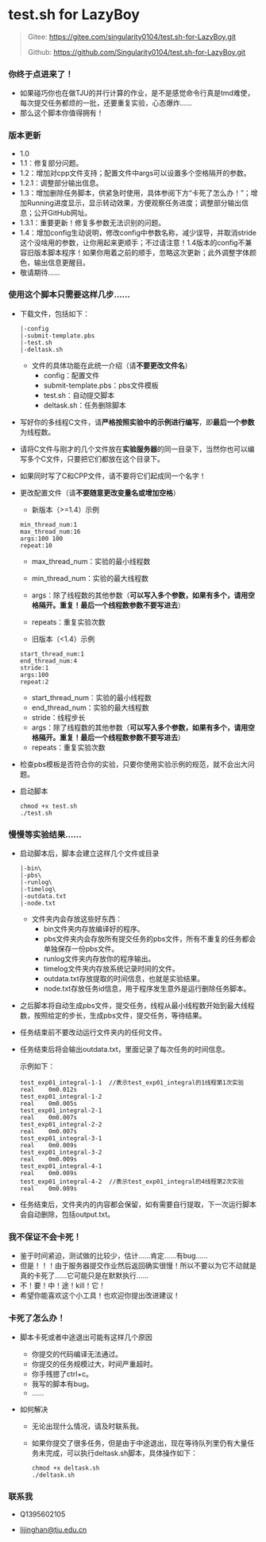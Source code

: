 # test.sh for LazyBoy

> Gitee: https://gitee.com/singularity0104/test.sh-for-LazyBoy.git
>
> Github: https://github.com/Singularity0104/test.sh-for-LazyBoy.git


### 你终于点进来了！

+ 如果碰巧你也在做TJU的并行计算的作业，是不是感觉命令行真是tmd难使，每次提交任务都烦的一批，还要重复实验，心态爆炸……
+ 那么这个脚本你值得拥有！

### 版本更新
+ 1.0
+ 1.1：修复部分问题。
+ 1.2：增加对cpp文件支持；配置文件中args可以设置多个空格隔开的参数。
+ 1.2.1：调整部分输出信息。
+ 1.3：增加删除任务脚本，供紧急时使用，具体参阅下方“卡死了怎么办！”；增加Running进度显示，显示转动效果，方便观察任务进度；调整部分输出信息；公开GitHub网址。
+ 1.3.1：重要更新！修复多参数无法识别的问题。
+ 1.4：增加config生动说明，修改config中参数名称，减少误导，并取消stride这个没啥用的参数，让你用起来更顺手；不过请注意！1.4版本的config不兼容旧版本脚本程序！如果你用着之前的顺手，忽略这次更新；此外调整字体颜色，输出信息更醒目。
+ 敬请期待……

### 使用这个脚本只需要这样几步……

+ 下载文件，包括如下：

  ```
  |-config
  |-submit-template.pbs
  |-test.sh
  |-deltask.sh
  ```

  + 文件的具体功能在此统一介绍（请**不要更改文件名**）
    + config：配置文件
    + submit-template.pbs：pbs文件模板
    + test.sh：自动提交脚本
    + deltask.sh：任务删除脚本

+ 写好你的多线程C文件，请**严格按照实验中的示例进行编写**，即**最后一个参数**为线程数。

+ 请将C文件与刚才的几个文件放在**实验服务器**的同一目录下，当然你也可以编写多个C文件，只要把它们都放在这个目录下。

+ 如果同时写了C和CPP文件，请不要将它们起成同一个名字！

+ 更改配置文件（请**不要随意更改变量名或增加空格**）

  + 新版本（>=1.4）示例

  ```
  min_thread_num:1
  max_thread_num:16
  args:100 100
  repeat:10
  ```

  + max_thread_num：实验的最小线程数
  + min_thread_num：实验的最大线程数
  + args：除了线程数的其他参数（**可以写入多个参数，如果有多个，请用空格隔开。重复！最后一个线程数参数不要写进去**）
  + repeats：重复实验次数

  

  + 旧版本（<1.4）示例

  ```
  start_thread_num:1
  end_thread_num:4
  stride:1
  args:100
  repeat:2
  ```

  + start_thread_num：实验的最小线程数
  + end_thread_num：实验的最大线程数
  + stride：线程步长
  + args：除了线程数的其他参数（**可以写入多个参数，如果有多个，请用空格隔开。重复！最后一个线程数参数不要写进去**）
  + repeats：重复实验次数

+ 检查pbs模板是否符合你的实验，只要你使用实验示例的规范，就不会出大问题。

+ 启动脚本

  ```shell
  chmod +x test.sh
  ./test.sh
  ```

### 慢慢等实验结果……

+ 启动脚本后，脚本会建立这样几个文件或目录

  ```
  |-bin\
  |-pbs\
  |-runlog\
  |-timelog\
  |-outdata.txt
  |-node.txt
  ```

  + 文件夹内会存放这些好东西：
    + bin文件夹内存放编译好的程序。
    + pbs文件夹内会存放所有提交任务的pbs文件，所有不重复的任务都会单独保存一份pbs文件。
    + runlog文件夹内存放你的程序输出。
    + timelog文件夹内存放系统记录时间的文件。
    + outdata.txt存放提取的时间信息，也就是实验结果。
    + node.txt存放任务id信息，用于程序发生意外是运行删除任务脚本。

+ 之后脚本将自动生成pbs文件，提交任务，线程从最小线程数开始到最大线程数，按照给定的步长，生成pbs文件，提交任务，等待结果。

+ 任务结束前不要改动运行文件夹内的任何文件。

+ 任务结束后将会输出outdata.txt，里面记录了每次任务的时间信息。

  示例如下：

  ```
  test_exp01_integral-1-1  //表示test_exp01_integral的1线程第1次实验
  real    0m0.012s
  test_exp01_integral-1-2
  real    0m0.005s
  test_exp01_integral-2-1
  real    0m0.007s
  test_exp01_integral-2-2
  real    0m0.007s
  test_exp01_integral-3-1
  real    0m0.009s
  test_exp01_integral-3-2
  real    0m0.009s
  test_exp01_integral-4-1
  real    0m0.009s
  test_exp01_integral-4-2  //表示test_exp01_integral的4线程第2次实验
  real    0m0.009s
  ```

+ 任务结束后，文件夹内的内容都会保留，如有需要自行提取，下一次运行脚本会自动删除，包括output.txt。

### 我不保证不会卡死！

+ 鉴于时间紧迫，测试做的比较少，估计……肯定……有bug……
+ 但是！！！由于服务器提交作业然后返回确实很慢！所以不要以为它不动就是真的卡死了……它可能只是在默默执行……
+ 不！要！中！途！kill！它！
+ 希望你能喜欢这个小工具！也欢迎你提出改进建议！

### 卡死了怎么办！

+ 脚本卡死或者中途退出可能有这样几个原因

  + 你提交的代码编译无法通过。
  + 你提交的任务规模过大，时间严重超时。
  + 你手残摁了ctrl+c。
  + 我写的脚本有bug。
  + ……

+ 如何解决

  + 无论出现什么情况，请及时联系我。

  + 如果你提交了很多任务，但是由于中途退出，现在等待队列里仍有大量任务未完成，可以执行deltask.sh脚本，具体操作如下：

    ```shell
    chmod +x deltask.sh
    ./deltask.sh
    ```

    

### 联系我

+ Q1395602105

+ lijinghan@tju.edu.cn
